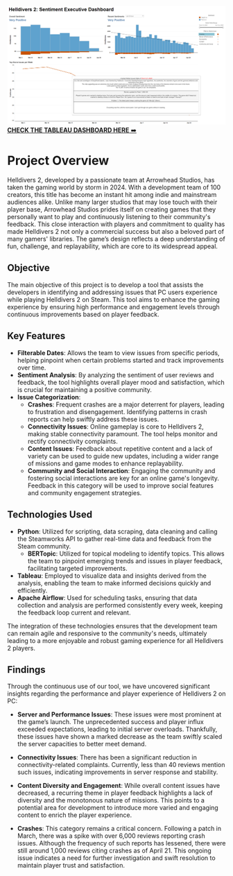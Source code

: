![Dashboard Image](assets/dashboard_image.png)
[**CHECK THE TABLEAU DASHBOARD HERE** ➡️](https://public.tableau.com/app/profile/pjvillasista/viz/Helldivers2ExecutiveSentimentDashboard/Dashboard1)

# Project Overview

Helldivers 2, developed by a passionate team at Arrowhead Studios, has taken the gaming world by storm in 2024. With a development team of 100 creators, this title has become an instant hit among indie and mainstream audiences alike. Unlike many larger studios that may lose touch with their player base, Arrowhead Studios prides itself on creating games that they personally want to play and continuously listening to their community's feedback. This close interaction with players and commitment to quality has made Helldivers 2 not only a commercial success but also a beloved part of many gamers' libraries. The game’s design reflects a deep understanding of fun, challenge, and replayability, which are core to its widespread appeal.

## Objective

The main objective of this project is to develop a tool that assists the developers in identifying and addressing issues that PC users experience while playing Helldivers 2 on Steam. This tool aims to enhance the gaming experience by ensuring high performance and engagement levels through continuous improvements based on player feedback.

## Key Features

- **Filterable Dates**: Allows the team to view issues from specific periods, helping pinpoint when certain problems started and track improvements over time.
- **Sentiment Analysis**: By analyzing the sentiment of user reviews and feedback, the tool highlights overall player mood and satisfaction, which is crucial for maintaining a positive community.
- **Issue Categorization**:
  - **Crashes**: Frequent crashes are a major deterrent for players, leading to frustration and disengagement. Identifying patterns in crash reports can help swiftly address these issues.
  - **Connectivity Issues**: Online gameplay is core to Helldivers 2, making stable connectivity paramount. The tool helps monitor and rectify connectivity complaints.
  - **Content Issues**: Feedback about repetitive content and a lack of variety can be used to guide new updates, including a wider range of missions and game modes to enhance replayability.
  - **Community and Social Interaction**: Engaging the community and fostering social interactions are key for an online game's longevity. Feedback in this category will be used to improve social features and community engagement strategies.

## Technologies Used

- **Python**: Utilized for scripting, data scraping, data cleaning and calling the Steamworks API to gather real-time data and feedback from the Steam community.
  - **BERTopic**: Utilized for topical modeling to identify topics. This allows the team to pinpoint emerging trends and issues in player feedback, facilitating targeted improvements.
- **Tableau**: Employed to visualize data and insights derived from the analysis, enabling the team to make informed decisions quickly and efficiently.
- **Apache Airflow**: Used for scheduling tasks, ensuring that data collection and analysis are performed consistently every week, keeping the feedback loop current and relevant.

The integration of these technologies ensures that the development team can remain agile and responsive to the community's needs, ultimately leading to a more enjoyable and robust gaming experience for all Helldivers 2 players.

## Findings

Through the continuous use of our tool, we have uncovered significant insights regarding the performance and player experience of Helldivers 2 on PC:

- **Server and Performance Issues**: These issues were most prominent at the game’s launch. The unprecedented success and player influx exceeded expectations, leading to initial server overloads. Thankfully, these issues have shown a marked decrease as the team swiftly scaled the server capacities to better meet demand.

- **Connectivity Issues**: There has been a significant reduction in connectivity-related complaints. Currently, less than 40 reviews mention such issues, indicating improvements in server response and stability.

- **Content Diversity and Engagement**: While overall content issues have decreased, a recurring theme in player feedback highlights a lack of diversity and the monotonous nature of missions. This points to a potential area for development to introduce more varied and engaging content to enrich the player experience.

- **Crashes**: This category remains a critical concern. Following a patch in March, there was a spike with over 6,000 reviews reporting crash issues. Although the frequency of such reports has lessened, there were still around 1,000 reviews citing crashes as of April 21. This ongoing issue indicates a need for further investigation and swift resolution to maintain player trust and satisfaction.
